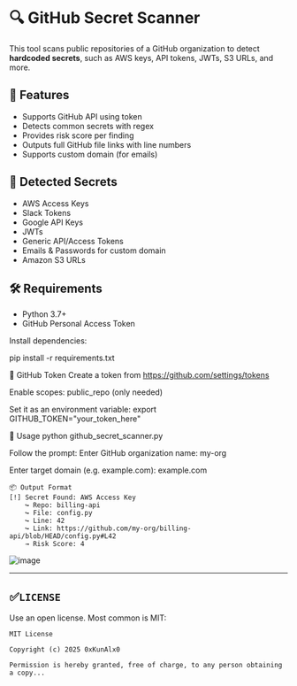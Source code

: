 # 🔍 GitHub Secret Scanner

This tool scans public repositories of a GitHub organization to detect **hardcoded secrets**, such as AWS keys, API tokens, JWTs, S3 URLs, and more.

## 🚀 Features
- Supports GitHub API using token
- Detects common secrets with regex
- Provides risk score per finding
- Outputs full GitHub file links with line numbers
- Supports custom domain (for emails)

## 🧪 Detected Secrets
- AWS Access Keys
- Slack Tokens
- Google API Keys
- JWTs
- Generic API/Access Tokens
- Emails & Passwords for custom domain
- Amazon S3 URLs

## 🛠️ Requirements

- Python 3.7+
- GitHub Personal Access Token

Install dependencies:


pip install -r requirements.txt


🔑 GitHub Token
Create a token from https://github.com/settings/tokens

Enable scopes:
public_repo (only needed)

Set it as an environment variable:
export GITHUB_TOKEN="your_token_here"

🧭 Usage
python github_secret_scanner.py

Follow the prompt:
Enter GitHub organization name: my-org

Enter target domain (e.g. example.com): example.com

```
📦 Output Format
[!] Secret Found: AWS Access Key
    ↪ Repo: billing-api
    ↪ File: config.py
    ↪ Line: 42
    ↪ Link: https://github.com/my-org/billing-api/blob/HEAD/config.py#L42
    → Risk Score: 4
```
![image](https://github.com/user-attachments/assets/1798d837-e774-4dc3-96de-6d974e69e0d5)


---

## ✅`LICENSE`

Use an open license. Most common is MIT:

```
MIT License

Copyright (c) 2025 0xKunAlx0

Permission is hereby granted, free of charge, to any person obtaining a copy...
